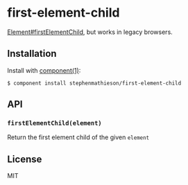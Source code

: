 
# first-element-child

[Element#firstElementChild](https://developer.mozilla.org/en-US/docs/Web/API/ElementTraversal.firstElementChild), but works in legacy browsers.

## Installation

  Install with [component(1)](http://component.io):

    $ component install stephenmathieson/first-element-child

## API

### `firstElementChild(element)`

Return the first element child of the given `element`

## License

  MIT
